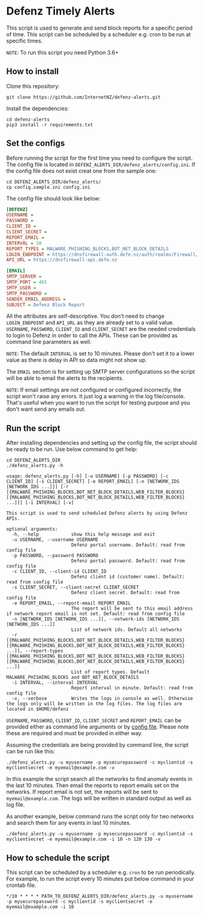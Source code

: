 # Defenz Timely Alerts
This script is used to generate and send block reports for a specific period of time. 
This script can be scheduled by a scheduler e.g. cron to be run at specific times.

`NOTE`: To run this script you need Python 3.6+

## How to install
Clone this repository:
```shell script
git clone https://github.com/InternetNZ/defenz-alerts.git
```
Install the dependencies:
```shell script
cd defenz-alerts
pip3 install -r requirements.txt
```

## Set the configs
Before running the script for the first time you need to configure the script. The config file
is located in ``DEFENZ_ALERTS_DIR/defenz_alerts/config.ini``. If the config file does not exist 
creat one from the sample one:

```shell script
cd DEFENZ_ALERTS_DIR/defenz_alerts/
cp config.sample.ini config.ini
```

The config file should look like below:

```ini
[DEFENZ]
USERNAME =
PASSWORD =
CLIENT_ID =
CLIENT_SECRET =
REPORT_EMAIL =
INTERVAL = 10
REPORT_TYPES = MALWARE_PHISHING_BLOCKS,BOT_NET_BLOCK_DETAILS
LOGIN_ENDPOINT = https://dnsfirewall-auth.defe.nz/auth/realms/Firewall/protocol/openid-connect/token
API_URL = https://dnsfirewall-api.defe.nz

[EMAIL]
SMTP_SERVER =
SMTP_PORT = 465
SMTP_USER =
SMTP_PASSWORD =
SENDER_EMAIL_ADDRESS =
SUBJECT = Defenz Block Report
```

All the attributes are self-descriptive. You don't need to change `LOGIN_ENDPOINT` and `API_URL` as
they are already set to a valid value. `USERNAME`, `PASSWORD`, `CLIENT_ID` and `CLIENT_SECRET` are 
the needed credentials to login to Defenz in order to call the APIs. These can 
be provided as command line parameters as well.

`NOTE`: The default `INTERVAL` is set to 10 minutes. Please don't set it to a lower value as there is
delay in API so data might not show up.

The `EMAIL` section is for setting up SMTP server configurations so the script will be able to email
the alerts to the recipients.

`NOTE`: If email settings are not configured or configured incorrectly, the script won't raise any errors.
It just log a warning in the log file/console. That's useful when you want to run the script for testing purpose
and you don't want send any emails out.

## Run the script
After installing dependencies and setting up the config file, the script should be ready to be run. Use below command to get help:

```shell script
cd DEFENZ_ALERTS_DIR
./defenz_alerts.py -h

usage: defenz_alerts.py [-h] [-u USERNAME] [-p PASSWORD] [-c CLIENT_ID] [-s CLIENT_SECRET] [-e REPORT_EMAIL] [-n [NETWORK_IDS [NETWORK_IDS ...]]] [-r [{MALWARE_PHISHING_BLOCKS,BOT_NET_BLOCK_DETAILS,WEB_FILTER_BLOCKS} [{MALWARE_PHISHING_BLOCKS,BOT_NET_BLOCK_DETAILS,WEB_FILTER_BLOCKS} ...]]] [-i INTERVAL] [-v]

This script is used to send scheduled Defenz alerts by using Defenz APIs.

optional arguments:
  -h, --help            show this help message and exit
  -u USERNAME, --username USERNAME
                        Defenz portal username. Default: read from config file
  -p PASSWORD, --password PASSWORD
                        Defenz portal password. Default: read from config file
  -c CLIENT_ID, --client-id CLIENT_ID
                        Defenz client id (customer name). Default: read from config file
  -s CLIENT_SECRET, --client-secret CLIENT_SECRET
                        Defenz client secret. Default: read from config file
  -e REPORT_EMAIL, --report-email REPORT_EMAIL
                        The report will be sent to this email address if network report email is not set. Default: read from config file
  -n [NETWORK_IDS [NETWORK_IDS ...]], --network-ids [NETWORK_IDS [NETWORK_IDS ...]]
                        List of network ids. Default all networks
  -r [{MALWARE_PHISHING_BLOCKS,BOT_NET_BLOCK_DETAILS,WEB_FILTER_BLOCKS} [{MALWARE_PHISHING_BLOCKS,BOT_NET_BLOCK_DETAILS,WEB_FILTER_BLOCKS} ...]], --report-types [{MALWARE_PHISHING_BLOCKS,BOT_NET_BLOCK_DETAILS,WEB_FILTER_BLOCKS} [{MALWARE_PHISHING_BLOCKS,BOT_NET_BLOCK_DETAILS,WEB_FILTER_BLOCKS} ...]]
                        List of report types. Default MALWARE_PHISHING_BLOCKS and BOT_NET_BLOCK_DETAILS
  -i INTERVAL, --interval INTERVAL
                        Report interval in minute. Default: read from config file
  -v, --verbose         Writes the logs in console as well. Otherwise the logs only will be written in the log files. The log files are located in $HOME/defenz
```

`USERNAME`, `PASSWORD`, `CLIENT_ID`, `CLIENT_SECRET` and `REPORT_EMAIL` can be provided either 
as command line arguments or by [config file](#set-the-configs). Please note these are required and must be provided
in either way.

Assuming the credentials are being provided by command line, the script can be run like this:

```shell script
./defenz_alerts.py -u myusername -p mysecurepassword -c myclientid -s myclientsecret -e myemail@example.com -v
```

In this example the script search all the networks to find anomaly events in the last 10 
minutes. Then email the reports to report emails set on the networks. If 
report email is not set, the reports will be sent to `myemail@example.com`. The logs will be written in
standard output as well as log file.


As another example, below command runs the script only for two networks and search them for
any events in last 10 minutes. 

```shell script
./defenz_alerts.py -u myusername -p mysecurepassword -c myclientid -s myclientsecret -e myemail@example.com -i 10 -n 120 130 -v
```

## How to schedule the script
This script can be scheduled by a scheduler e.g. `cron` to be run periodically. For example, 
to run the script every 10 minutes put below command in your crontab file.
```shell script
*/10 * * * * PATH_TO_DEFENZ_ALERTS_DIR/defenz_alerts.py -u myusername -p mysecurepassword -c myclientid -s myclientsecret -e myemail@example.com -i 10
```
